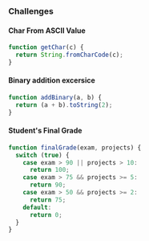 ### Challenges

#### Char From ASCII Value

```js
function getChar(c) {
  return String.fromCharCode(c);
}
```

#### Binary addition excersice

```js
function addBinary(a, b) {
  return (a + b).toString(2);
}
```

#### Student's Final Grade

```js
function finalGrade(exam, projects) {
  switch (true) {
    case exam > 90 || projects > 10:
      return 100;
    case exam > 75 && projects >= 5:
      return 90;
    case exam > 50 && projects >= 2:
      return 75;
    default:
      return 0;
  }
}
```
